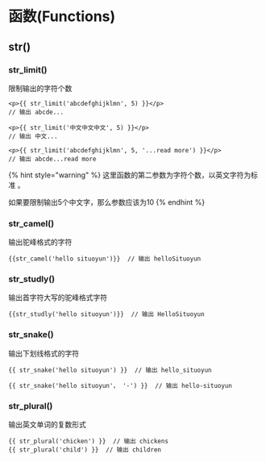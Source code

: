 # 函数\(Functions\)

## str\(\)

### str\_limit\(\)

限制输出的字符个数

```markup
<p>{{ str_limit('abcdefghijklmn', 5) }}</p> 
// 输出 abcde...

<p>{{ str_limit('中文中文中文', 5) }}</p> 
// 输出 中文...

<p>{{ str_limit('abcdefghijklmn', 5, '...read more') }}</p> 
// 输出 abcde...read more
```

{% hint style="warning" %}
这里函数的第二参数为字符个数，以英文字符为标准 。

如果要限制输出5个中文字，那么参数应该为10
{% endhint %}

### str\_camel\(\)

输出驼峰格式的字符

```text
{{str_camel('hello situoyun')}}  // 输出 helloSituoyun
```

### str\_studly\(\)

输出首字符大写的驼峰格式字符

```text
{{str_studly('hello situoyun')}}  // 输出 HelloSituoyun
```

### str\_snake\(\)

输出下划线格式的字符

```text
{{ str_snake('hello situoyun') }}  // 输出 hello_situoyun

{{ str_snake('hello situoyun'， '-') }}  // 输出 hello-situoyun
```

### str\_plural\(\)

输出英文单词的复数形式

```text
{{ str_plural('chicken') }}  // 输出 chickens
{{ str_plural('child') }}  // 输出 children
```

